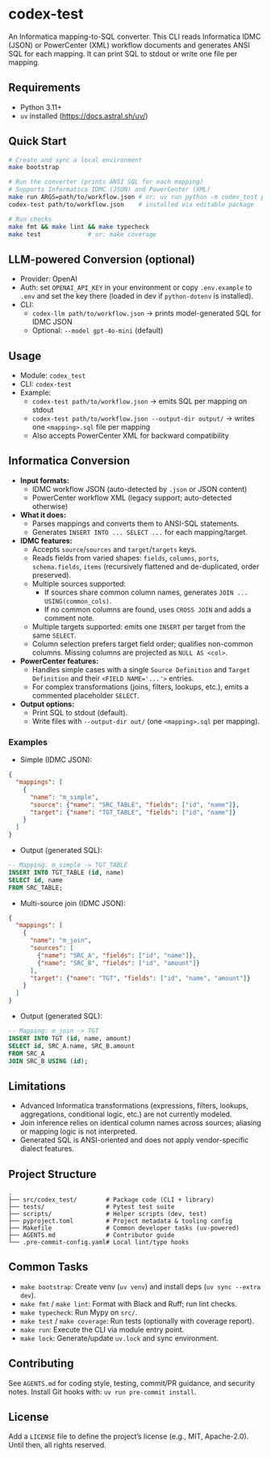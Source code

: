 # codex-test

An Informatica mapping-to-SQL converter. This CLI reads Informatica IDMC (JSON) or PowerCenter (XML) workflow documents and generates ANSI SQL for each mapping. It can print SQL to stdout or write one file per mapping.

## Requirements
- Python 3.11+
- `uv` installed (https://docs.astral.sh/uv/)

## Quick Start
```bash
# Create and sync a local environment
make bootstrap

# Run the converter (prints ANSI SQL for each mapping)
# Supports Informatica IDMC (JSON) and PowerCenter (XML)
make run ARGS=path/to/workflow.json # or: uv run python -m codex_test path/to/workflow.json
codex-test path/to/workflow.json    # installed via editable package

# Run checks
make fmt && make lint && make typecheck
make test             # or: make coverage
```

## LLM-powered Conversion (optional)
- Provider: OpenAI
- Auth: set `OPENAI_API_KEY` in your environment or copy `.env.example` to `.env` and set the key there (loaded in dev if `python-dotenv` is installed).
- CLI:
  - `codex-llm path/to/workflow.json` → prints model-generated SQL for IDMC JSON
  - Optional: `--model gpt-4o-mini` (default)

## Usage
- Module: `codex_test`
- CLI: `codex-test`
- Example:
  - `codex-test path/to/workflow.json` → emits SQL per mapping on stdout
  - `codex-test path/to/workflow.json --output-dir output/` → writes one `<mapping>.sql` file per mapping
  - Also accepts PowerCenter XML for backward compatibility

## Informatica Conversion
- **Input formats:**
  - IDMC workflow JSON (auto-detected by `.json` or JSON content)
  - PowerCenter workflow XML (legacy support; auto-detected otherwise)
- **What it does:**
  - Parses mappings and converts them to ANSI-SQL statements.
  - Generates `INSERT INTO ... SELECT ...` for each mapping/target.
- **IDMC features:**
  - Accepts `source`/`sources` and `target`/`targets` keys.
  - Reads fields from varied shapes: `fields`, `columns`, `ports`, `schema.fields`, `items` (recursively flattened and de-duplicated, order preserved).
  - Multiple sources supported:
    - If sources share common column names, generates `JOIN ... USING(common_cols)`.
    - If no common columns are found, uses `CROSS JOIN` and adds a comment note.
  - Multiple targets supported: emits one `INSERT` per target from the same `SELECT`.
  - Column selection prefers target field order; qualifies non-common columns. Missing columns are projected as `NULL AS <col>`.
- **PowerCenter features:**
  - Handles simple cases with a single `Source Definition` and `Target Definition` and their `<FIELD NAME='...'>` entries.
  - For complex transformations (joins, filters, lookups, etc.), emits a commented placeholder `SELECT`.
- **Output options:**
  - Print SQL to stdout (default).
  - Write files with `--output-dir out/` (one `<mapping>.sql` per mapping).

### Examples
- Simple (IDMC JSON):
```json
{
  "mappings": [
    {
      "name": "m_simple",
      "source": {"name": "SRC_TABLE", "fields": ["id", "name"]},
      "target": {"name": "TGT_TABLE", "fields": ["id", "name"]}
    }
  ]
}
```

- Output (generated SQL):
```sql
-- Mapping: m_simple -> TGT_TABLE
INSERT INTO TGT_TABLE (id, name)
SELECT id, name
FROM SRC_TABLE;
```

- Multi-source join (IDMC JSON):
```json
{
  "mappings": [
    {
      "name": "m_join",
      "sources": [
        {"name": "SRC_A", "fields": ["id", "name"]},
        {"name": "SRC_B", "fields": ["id", "amount"]}
      ],
      "target": {"name": "TGT", "fields": ["id", "name", "amount"]}
    }
  ]
}
```

- Output (generated SQL):
```sql
-- Mapping: m_join -> TGT
INSERT INTO TGT (id, name, amount)
SELECT id, SRC_A.name, SRC_B.amount
FROM SRC_A
JOIN SRC_B USING (id);
```

## Limitations
- Advanced Informatica transformations (expressions, filters, lookups, aggregations, conditional logic, etc.) are not currently modeled.
- Join inference relies on identical column names across sources; aliasing or mapping logic is not interpreted.
- Generated SQL is ANSI-oriented and does not apply vendor-specific dialect features.

## Project Structure
```
.
├── src/codex_test/        # Package code (CLI + library)
├── tests/                 # Pytest test suite
├── scripts/               # Helper scripts (dev, test)
├── pyproject.toml         # Project metadata & tooling config
├── Makefile               # Common developer tasks (uv-powered)
├── AGENTS.md              # Contributor guide
└── .pre-commit-config.yaml# Local lint/type hooks
```

## Common Tasks
- `make bootstrap`: Create venv (`uv venv`) and install deps (`uv sync --extra dev`).
- `make fmt` / `make lint`: Format with Black and Ruff; run lint checks.
- `make typecheck`: Run Mypy on `src/`.
- `make test` / `make coverage`: Run tests (optionally with coverage report).
- `make run`: Execute the CLI via module entry point.
- `make lock`: Generate/update `uv.lock` and sync environment.

## Contributing
See `AGENTS.md` for coding style, testing, commit/PR guidance, and security notes. Install Git hooks with: `uv run pre-commit install`.

## License
Add a `LICENSE` file to define the project’s license (e.g., MIT, Apache-2.0). Until then, all rights reserved.
